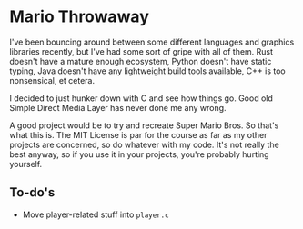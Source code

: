 # Mario Throwaway

I've been bouncing around between some different languages and graphics
libraries recently, but I've had some sort of gripe with all of them. Rust
doesn't have a mature enough ecosystem, Python doesn't have static typing,
Java doesn't have any lightweight build tools available, C++ is too
nonsensical, et cetera.

I decided to just hunker down with C and see how things go. Good old Simple
Direct Media Layer has never done me any wrong.

A good project would be to try and recreate Super Mario Bros. So that's what
this is. The MIT License is par for the course as far as my other projects are
concerned, so do whatever with my code. It's not really the best anyway, so if
you use it in your projects, you're probably hurting yourself.

## To-do's

- Move player-related stuff into `player.c`
